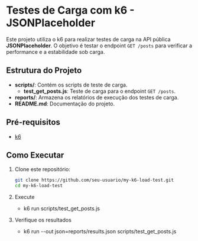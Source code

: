 # Testes de Carga com k6 - JSONPlaceholder

Este projeto utiliza o k6 para realizar testes de carga na API pública **JSONPlaceholder**. O objetivo é testar o endpoint `GET /posts` para verificar a performance e a estabilidade sob carga.

## Estrutura do Projeto

- **scripts/**: Contém os scripts de teste de carga.
  - **test_get_posts.js**: Teste de carga para o endpoint `GET /posts`.
- **reports/**: Armazena os relatórios de execução dos testes de carga.
- **README.md**: Documentação do projeto.

## Pré-requisitos

- [k6](https://k6.io/docs/get-started/installation/)

## Como Executar

1. Clone este repositório:
   ```bash
   git clone https://github.com/seu-usuario/my-k6-load-test.git
   cd my-k6-load-test

2. Execute
   - k6 run scripts/test_get_posts.js

3. Verifique os resultados
   - k6 run --out json=reports/results.json scripts/test_get_posts.js
